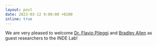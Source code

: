 ```yaml
---
layout: post
date: 2023-03-12 9:00:00 +0100
inline: true
---
```


We are very pleased to welcome [Dr. Flavio Pileggi](https://profiles.uts.edu.au/SalvatoreFlavio.Pileggi) and [Bradley Allen](https://www.bradleypallen.org) as guest researchers to the INDE Lab!
